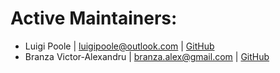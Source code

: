 # Active Maintainers:

 * Luigi Poole | <luigipoole@outlook.com> | [GitHub](https://github.com/luigiplr)
 * Branza Victor-Alexandru | <branza.alex@gmail.com> | [GitHub](https://github.com/jaruba)